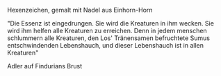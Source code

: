 Hexenzeichen, gemalt mit Nadel aus Einhorn-Horn

"Die Essenz ist eingedrungen. Sie wird die Kreaturen in ihm wecken. Sie wird ihm helfen alle Kreaturen zu erreichen. Denn in jedem menschen schlummern alle Kreaturen, den Los' Tränensamen befruchtete Sumus entschwindenden Lebenshauch, und dieser Lebenshauch ist in allen Kreaturen"

Adler auf Findurians Brust
